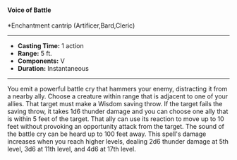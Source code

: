#### Voice of Battle
*Enchantment cantrip (Artificer,Bard,Cleric)
___
- **Casting Time:** 1 action
- **Range:** 5 ft.
- **Components:** V
- **Duration:** Instantaneous
---
You emit a powerful battle cry that hammers your
enemy, distracting it from a nearby ally. Choose a
creature within range that is adjacent to one of your
allies. That target must make a Wisdom saving
throw. If the target fails the saving throw, it takes
1d6 thunder damage and you can choose one ally
that is within 5 feet of the target. That ally can use
its reaction to move up to 10 feet without provoking
an opportunity attack from the target. The sound of
the battle cry can be heard up to 100 feet away. This
spell's damage increases when you reach higher
levels, dealing 2d6 thunder damage at 5th level, 3d6
at 11th level, and 4d6 at 17th level.
